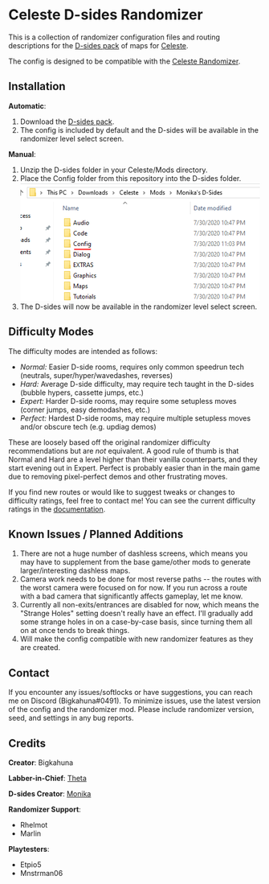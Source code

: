 Celeste D-sides Randomizer
==========================

This is a collection of randomizer configuration files and routing descriptions for the [D-sides pack](https://gamebanana.com/maps/202524) of maps for [Celeste](http://www.celestegame.com/). 

The config is designed to be compatible with the [Celeste Randomizer](https://github.com/rhelmot/CelesteRandomizer).


Installation
------------

**Automatic**:
1. Download the [D-sides pack](https://gamebanana.com/maps/202524).
2. The config is included by default and the D-sides will be available in the randomizer level select screen.

**Manual**:
1. Unzip the D-sides folder in your Celeste/Mods directory.
2. Place the Config folder from this repository into the D-sides folder.
![folder structure](docs/img/structure.PNG)
3. The D-sides will now be available in the randomizer level select screen.


Difficulty Modes
----------------

The difficulty modes are intended as follows:

- *Normal:* Easier D-side rooms, requires only common speedrun tech (neutrals, super/hyper/wavedashes, reverses)
- *Hard:* Average D-side difficulty, may require tech taught in the D-sides (bubble hypers, cassette jumps, etc.)
- *Expert:* Harder D-side rooms, may require some setupless moves (corner jumps, easy demodashes, etc.)
- *Perfect:* Hardest D-side rooms, may require multiple setupless moves and/or obscure tech (e.g. updiag demos)

These are loosely based off the original randomizer difficulty recommendations but are *not* equivalent. A good rule of thumb is that Normal and Hard are a level higher than their vanilla counterparts, and they start evening out in Expert. Perfect is probably easier than in the main game due to removing pixel-perfect demos and other frustrating moves.

If you find new routes or would like to suggest tweaks or changes to difficulty ratings, feel free to contact me! You can see the current difficulty ratings in the [documentation](docs/routing).


Known Issues / Planned Additions
--------------------------------
1. There are not a huge number of dashless screens, which means you may have to supplement from the base game/other mods to generate larger/interesting dashless maps.
2. Camera work needs to be done for most reverse paths -- the routes with the worst camera were focused on for now. If you run across a route with a bad camera that significantly affects gameplay, let me know.
3. Currently all non-exits/entrances are disabled for now, which means the "Strange Holes" setting doesn't really have an effect. I'll gradually add some strange holes in on a case-by-case basis, since turning them all on at once tends to break things.
4. Will make the config compatible with new randomizer features as they are created.


Contact
-------

If you encounter any issues/softlocks or have suggestions, you can reach me on Discord (Bigkahuna#0491). To minimize issues, use the latest version of the config and the randomizer mod. Please include randomizer version, seed, and settings in any bug reports.


Credits
-------

**Creator**: Bigkahuna

**Labber-in-Chief**: [Theta](https://www.twitch.tv/thetagc)

**D-sides Creator**: [Monika](https://www.twitch.tv/monika523)

**Randomizer Support**:
* Rhelmot
* Marlin

**Playtesters**:
* Etpio5
* Mnstrman06
